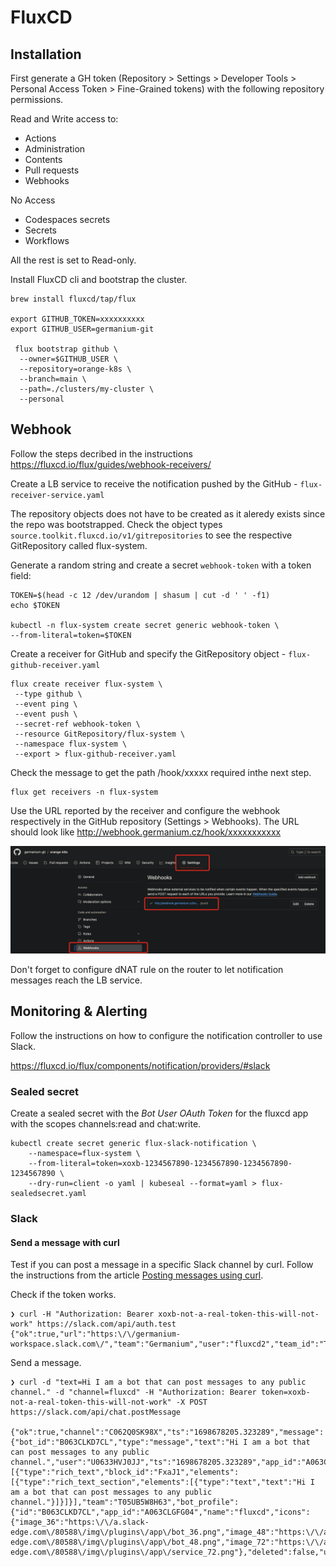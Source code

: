 # FluxCD

## Installation

First generate a GH token (Repository > Settings > Developer Tools > Personal Access Token > Fine-Grained tokens) with the following repository permissions.

Read and Write access to:
 - Actions
 - Administration
 - Contents
 - Pull requests
 - Webhooks

No Access
- Codespaces secrets
- Secrets
- Workflows

All the rest is set to Read-only.

Install FluxCD cli and bootstrap the cluster.

```
brew install fluxcd/tap/flux

export GITHUB_TOKEN=xxxxxxxxxx
export GITHUB_USER=germanium-git

 flux bootstrap github \
  --owner=$GITHUB_USER \
  --repository=orange-k8s \
  --branch=main \
  --path=./clusters/my-cluster \
  --personal
```

## Webhook

Follow the steps decribed in the instructions
https://fluxcd.io/flux/guides/webhook-receivers/

Create a LB service to receive the notification pushed by the GitHub - `flux-receiver-service.yaml`

The repository objects does not have to be created as it aleredy exists since the repo was bootstrapped. Check the object types `source.toolkit.fluxcd.io/v1/gitrepositories` to see the respective GitRepository called flux-system.

Generate a random string and create a secret `webhook-token` with a token field:

```
TOKEN=$(head -c 12 /dev/urandom | shasum | cut -d ' ' -f1)
echo $TOKEN

kubectl -n flux-system create secret generic webhook-token \
--from-literal=token=$TOKEN
```

Create a receiver for GitHub and specify the GitRepository object - `flux-github-receiver.yaml`

```
flux create receiver flux-system \
 --type github \
 --event ping \
 --event push \
 --secret-ref webhook-token \
 --resource GitRepository/flux-system \
 --namespace flux-system \
 --export > flux-github-receiver.yaml
```

Check the message to get the path /hook/xxxxx required inthe next step.
```
flux get receivers -n flux-system
```

Use the URL reported by the receiver and configure the webhook respectively in the GitHub repository (Settings > Webhooks). The URL should look like http://webhook.germanium.cz/hook/xxxxxxxxxxx

![webhook1](pictures/webhook.png)

Don't forget to configure dNAT rule on the router to let notification messages reach the LB service.

## Monitoring & Alerting

Follow the instructions on how to configure the notification controller to use Slack.

https://fluxcd.io/flux/components/notification/providers/#slack

### Sealed secret

Create a sealed secret with the *Bot User OAuth Token* for the fluxcd app with the scopes channels:read and chat:write.

```
kubectl create secret generic flux-slack-notification \
    --namespace=flux-system \
    --from-literal=token=xoxb-1234567890-1234567890-1234567890-1234567890 \
    --dry-run=client -o yaml | kubeseal --format=yaml > flux-sealedsecret.yaml
```

### Slack

#### Send a message with curl

Test if you can post a message in a specific Slack channel by curl.
Follow the instructions from the article [Posting messages using curl](https://api.slack.com/tutorials/tracks/posting-messages-with-curl).

Check if the token works.

```
❯ curl -H "Authorization: Bearer xoxb-not-a-real-token-this-will-not-work" https://slack.com/api/auth.test
{"ok":true,"url":"https:\/\/germanium-workspace.slack.com\/","team":"Germanium","user":"fluxcd2","team_id":"T05UB5W8H63","user_id":"U0633HVJ0JJ","bot_id":"B063CLKD7CL","is_enterprise_install":false}%
```

Send a message.

```
❯ curl -d "text=Hi I am a bot that can post messages to any public channel." -d "channel=fluxcd" -H "Authorization: Bearer token=xoxb-not-a-real-token-this-will-not-work" -X POST https://slack.com/api/chat.postMessage

{"ok":true,"channel":"C062Q0SK98X","ts":"1698678205.323289","message":{"bot_id":"B063CLKD7CL","type":"message","text":"Hi I am a bot that can post messages to any public channel.","user":"U0633HVJ0JJ","ts":"1698678205.323289","app_id":"A063CLGFG04","blocks":[{"type":"rich_text","block_id":"FxaJ1","elements":[{"type":"rich_text_section","elements":[{"type":"text","text":"Hi I am a bot that can post messages to any public channel."}]}]}],"team":"T05UB5W8H63","bot_profile":{"id":"B063CLKD7CL","app_id":"A063CLGFG04","name":"fluxcd","icons":{"image_36":"https:\/\/a.slack-edge.com\/80588\/img\/plugins\/app\/bot_36.png","image_48":"https:\/\/a.slack-edge.com\/80588\/img\/plugins\/app\/bot_48.png","image_72":"https:\/\/a.slack-edge.com\/80588\/img\/plugins\/app\/service_72.png"},"deleted":false,"updated":1698606041,"team_id":"T05UB5W8H63"}}}%
```
